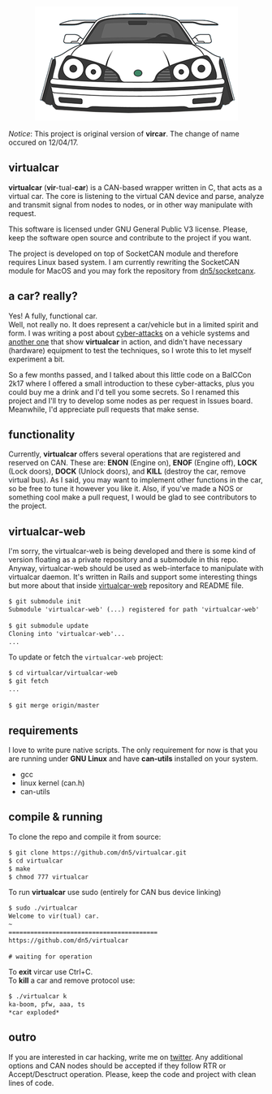 <p align="center"><img src="provision/virtualcar-logo.png"/></p>

*Notice*: This project is original version of **vircar**. The change of name occured on 
12/04/17.

## virtualcar 
**virtualcar** (**vir**-tual-**car**) is a CAN-based wrapper written in C, that acts as 
a virtual car. The core is listening to the virtual CAN device and parse, analyze and 
transmit signal from nodes to nodes, or in other way manipulate with request.
  
This software is licensed under GNU General Public V3 license. Please, keep the software 
open source and contribute to the project if you want.
  
The project is developed on top of SocketCAN module and therefore requires Linux based 
system. I am currently rewriting the SocketCAN module for MacOS and you may fork the 
repository from [dn5/socketcanx](https://github.com/dn5/socketcanx).
  
## a car? really?
Yes! A fully, functional car.  
Well, not really no. It does represent a car/vehicle but in a limited spirit and form. I was 
writing a post about [cyber-attacks](http://dn5.ljuska.org/napadi-na-auto-sistem-1.html) 
on a vehicle systems and [another one](http://dn5.ljuska.org/cyber-attacks-on-vehicles-2.html) 
that show **virtualcar** in action, and didn't have necessary (hardware) equipment to test 
the techniques, so I wrote this to let myself experiment a bit.   
  
So a few months passed, and I talked about this little code on a BalCCon 2k17 where I 
offered a small introduction to these cyber-attacks, plus you could buy me a drink and 
I'd tell you some secrets. So I renamed this project and I'll try to develop some nodes 
as per request in Issues board. Meanwhile, I'd appreciate pull requests that make sense.
   
## functionality
Currently, **virtualcar** offers several operations that are registered and reserved on CAN. 
These are: **ENON** (Engine on), **ENOF** (Engine off), **LOCK** (Lock doors), 
**DOCK** (Unlock doors), and **KILL** (destroy the car, remove virtual bus). As I said, 
you may want to implement other functions in the car, so be free to tune it however you like it. 
Also, if you've made a NOS or something cool make a pull request, I would be glad to 
see contributors to the project.  

## virtualcar-web
I'm sorry, the virtualcar-web is being developed and there is some kind of version floating 
as a private repository and a submodule in this repo. Anyway, virtualcar-web should be 
used as web-interface to manipulate with virtualcar daemon. It's written in Rails and 
support some interesting things but more about that inside [virtualcar-web](https://github.com/dn5/virtualcar-web) 
repository and README file.

```
$ git submodule init
Submodule 'virtualcar-web' (...) registered for path 'virtualcar-web'

$ git submodule update
Cloning into 'virtualcar-web'...
...
```
  
To update or fetch the `virtualcar-web` project:
  
```
$ cd virtualcar/virtualcar-web
$ git fetch
...

$ git merge origin/master
``` 
  
## requirements
I love to write pure native scripts. The only requirement for now is that you are running 
under **GNU Linux** and have **can-utils** installed on your system.  

* gcc
* linux kernel (can.h)
* can-utils
  
## compile & running

To clone the repo and compile it from source: 

	$ git clone https://github.com/dn5/virtualcar.git
	$ cd virtualcar 
	$ make
	$ chmod 777 virtualcar 

To run **virtualcar** use sudo (entirely for CAN bus device linking)	

	$ sudo ./virtualcar
	Welcome to vir(tual) car.
	~
	=========================================
	https://github.com/dn5/virtualcar

	# waiting for operation

To **exit** vircar use Ctrl+C.  
To **kill** a car and remove protocol use:
	
	$ ./virtualcar k
	ka-boom, pfw, aaa, ts
	*car exploded*

## outro
If you are interested in car hacking, write me on [twitter](https://twitter.com/dn5__). 
Any additional options and CAN nodes should be accepted if they follow RTR or Accept/Desctruct
operation. Please, keep the code and project with clean lines of code. 
  
